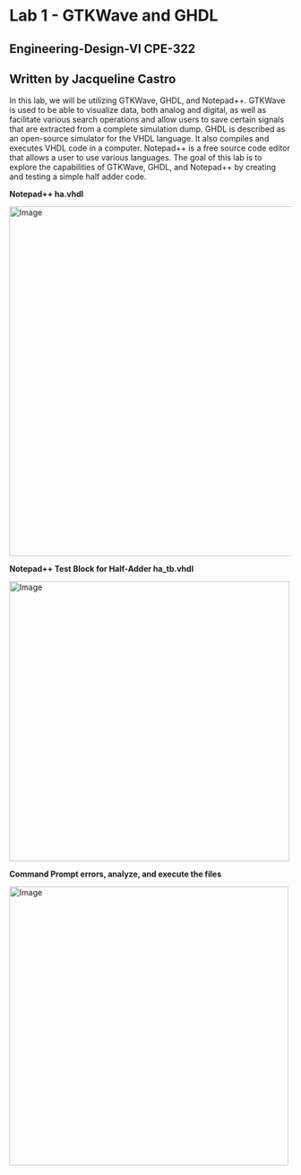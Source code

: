# Lab 1 - GTKWave and GHDL
## Engineering-Design-VI CPE-322
## Written by Jacqueline Castro

In this lab, we will be utilizing GTKWave, GHDL, and Notepad++. GTKWave is used to be able to visualize data, 
both analog and digital, as well as facilitate various search operations and allow users to save certain signals 
that are extracted from a complete simulation dump. GHDL is described as an open-source simulator for the VHDL 
language. It also compiles and executes VHDL code in a computer.  Notepad++ is a free source code editor that allows 
a user to use various languages. The goal of this lab is to explore the capabilities of GTKWave, GHDL, and Notepad++ 
by creating and testing a simple half adder code.

**Notepad++ ha.vhdl**

<img width="624" alt="Image" src="https://github.com/user-attachments/assets/639b67ef-aa2d-4d37-9189-8e771fa42381" />

**Notepad++ Test Block for Half-Adder ha_tb.vhdl**

<img width="500" alt="Image" src="https://github.com/user-attachments/assets/d3407fe2-a925-416c-86f3-ce000b948328" />

**Command Prompt errors, analyze, and execute the files**

<img width="498" alt="Image" src="https://github.com/user-attachments/assets/c0dd4fef-2d26-4379-a25b-79c80e8566e3" />

